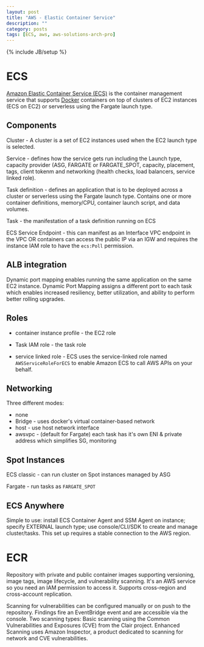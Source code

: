 ```yaml
---
layout: post
title: "AWS - Elastic Container Service"
description: ""
category: posts
tags: [ECS, aws, aws-solutions-arch-pro]
---
```

{% include JB/setup %}

# ECS
[Amazon Elastic Container Service (ECS)](https://aws.amazon.com/ecs/) is the container management service that supports [Docker](https://aws.amazon.com/docker/) containers on top of clusters of EC2 instances (ECS on EC2) or serverless using the Fargate launch type. 

## Components

Cluster - A cluster is a set of EC2 instances used when the EC2 launch type is selected.

Service - defines how the service gets run including the Launch type, capacity provider (ASG, FARGATE or FARGATE_SPOT, capacity, placement, tags, client tokenm and networking (health checks, load balancers, service linked role).

Task definition - defines an application that is to be deployed across a cluster or serverless using the Fargate launch type. Contains one or more container definitions, memory/CPU, container launch script, and data volumes.

Task - the manifestation of a task definition running on ECS

ECS Service Endpoint - this can manifest as an Interface VPC endpoint in the VPC OR containers can access the public IP via an IGW and requires the instance IAM role to have the `ecs:Poll` permission.

## ALB integration
Dynamic port mapping enables running the same application on the same EC2 instance. Dynamic Port Mapping assigns a different port to each task which enables increased resiliency, better utilization, and ability to perform better rolling upgrades.

## Roles

- container instance profile - the EC2 role

- Task IAM role - the task role

- service linked role - ECS uses the service-linked role named `AWSServiceRoleForECS` to enable Amazon ECS to call AWS APIs on your behalf.

## Networking

Three different modes:
- none
- Bridge - uses docker's virtual container-based network
- host - use host network interface
- awsvpc - (default for Fargate) each task has it's own ENI & private address which simplifies SG, monitoring

## Spot Instances

ECS classic - can run cluster on Spot instances managed by ASG

Fargate - run tasks as `FARGATE_SPOT`

## ECS Anywhere

Simple to use: install ECS Container Agent and SSM Agent on instance; specify EXTERNAL launch type; use console/CLI/SDK to create and manage cluster/tasks. This set up requires a stable connection to the AWS region.

# ECR

Repository with private and public container images supporting versioning, image tags, image lifecycle, and vulnerability scanning. It's an AWS service so you need an IAM permission to access it. Supports cross-region and cross-account replication. 

Scanning for vulnerabilities can be configured manually or on push to the repository. Findings fire an EventBridge event and are accessible via the console. Two scanning types: Basic scanning using the Common Vulnerabilities and Exposures (CVE) from the Clair project. Enhanced Scanning uses Amazon Inspector, a product dedicated to scanning for network and CVE vulnerabilities.